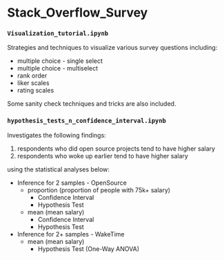 # Stack_Overflow_Survey

### `Visualization_tutorial.ipynb`
Strategies and techniques to visualize various survey questions including:

- multiple choice - single select
- multiple choice - multiselect
- rank order
- liker scales
- rating scales

Some sanity check techniques and tricks are also included.


### `hypothesis_tests_n_confidence_interval.ipynb`
Investigates the following findings:
1. respondents who did open source projects tend to have higher salary
2. respondents who woke up earlier tend to have higher salary

using the statistical analyses below:

- Inference for 2 samples - OpenSource
  - proportion (proportion of people with 75k+ salary)
    - Confidence Interval
    - Hypothesis Test
  - mean (mean salary)
    - Confidence Interval
    - Hypothesis Test
- Inference for 2+ samples - WakeTime
  - mean (mean salary)
    - Hypothesis Test (One-Way ANOVA)
